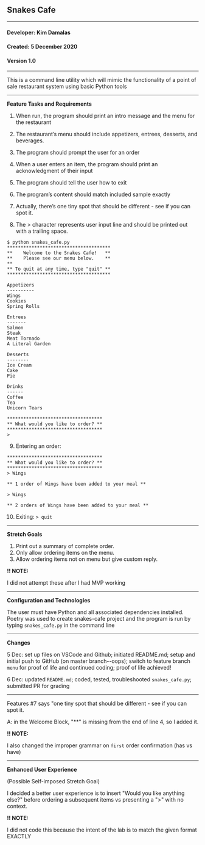 ## **Snakes Cafe**
___________
#### Developer: Kim Damalas
#### Created: 5 December 2020
#### Version 1.0 
___________

This is a command line utility which will mimic the functionality of a point of sale restaurant system using basic Python tools 
____________
**Feature Tasks and Requirements**

1. When run, the program should print an intro message and the menu for the restaurant

2. The restaurant’s menu should include appetizers, entrees, desserts, and beverages.
3. The program should prompt the user for an order
4. When a user enters an item, the program should print an acknowledgment of their input
5. The program should tell the user how to exit
6. The program’s content should match included sample exactly
7. Actually, there’s one tiny spot that should be different - see if you can spot it.
8. The > character represents user input line and should be printed out with a trailing space.



```
$ python snakes_cafe.py
**************************************
**    Welcome to the Snakes Cafe!   **
**    Please see our menu below.    **
**
** To quit at any time, type "quit" **
**************************************

Appetizers
----------
Wings
Cookies
Spring Rolls

Entrees
-------
Salmon
Steak
Meat Tornado
A Literal Garden

Desserts
--------
Ice Cream
Cake
Pie

Drinks
------
Coffee
Tea
Unicorn Tears

***********************************
** What would you like to order? **
***********************************
>
```
9. Entering an order:
```
***********************************
** What would you like to order? **
***********************************
> Wings

** 1 order of Wings have been added to your meal **

> Wings

** 2 orders of Wings have been added to your meal **
```

10. Exiting:  `> quit`
_____________

**Stretch Goals**

1. Print out a summary of complete order.
2. Only allow ordering items on the menu.
3. Allow ordering items not on menu but give custom reply.

**!! NOTE:**

 I did not attempt these after I had MVP working
_____________
**Configuration and Technologies**

The user must have Python and all associated dependencies installed.  Poetry was used to create snakes-cafe project and the program is run by typing  `snakes_cafe.py` in the command line
___________
**Changes**

5 Dec: set up files on VSCode and Github; initiated README.md; setup and initial push to GitHub (on master branch--oops); switch to feature branch `menu` for proof of life and continued coding; proof of life achieved!

6 Dec: updated `README.md`; coded, tested, troubleshooted `snakes_cafe.py`; submitted PR for grading
____________

Features #7 says "one tiny spot that should be different - see if you can spot it. 

A:  in the Welcome Block, "**" is missing from the end of line 4, so I added it.

**!! NOTE:**

  I also changed the improper grammar on `first`  order confirmation (has vs have)
______________
**Enhanced User Experience**

(Possible Self-imposed Stretch Goal)

 I decided a better user experience is to insert "Would you like anything else?" before ordering a subsequent items vs presenting a ">" with no context.

 **!! NOTE:**
 
   I did not code this because the intent of the lab is to match the given format EXACTLY